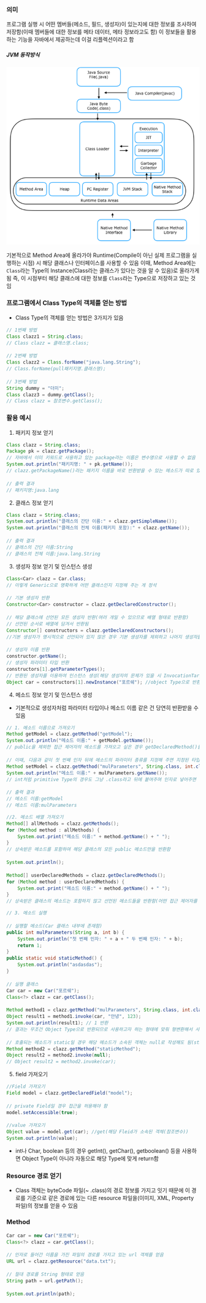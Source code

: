 ### 의미
프로그램 실행 시 어떤 멤버들(메소드, 필드, 생성자)이 있는지에 대한 정보를 조사하여 저장함(이때 멤버들에 대한 정보를 메타 데이터, 메타 정보라고도 함) 
이 정보들을 활용하는 기능을 자바에서 제공하는데 이걸 리플렉션이라고 함
##### JVM 동작방식

![](../../README_resources/Pasted%20image%2020231206054518.png)

기본적으로 Method Area에 올라가야 Runtime(Compile이 아닌 실제 프로그램을 실행하는 시점) 시 해당 클래스나 인터페이스를 사용할 수 있음
이때, Method Area에는 `Class`라는 Type의 Instance(Class라는 클래스가 있다는 것을 알 수 있음)로 올라가게 됨 즉, 이 시점부터 해당 클래스에 대한 정보를 `Class`라는 Type으로 저장하고 있는 것임
### 프로그램에서 Class Type의 객체를 얻는 방법
- Class Type의 객체를 얻는 방법은 3가지가 있음
```java
// 1번째 방법
Class clazz1 = String.class;
// Class clazz = 클래스명.class;

// 2번째 방법
Class clazz2 = Class.forName("java.lang.String"); 
// Class.forName(pull패키지명.클래스명);

// 3번째 방법
String dummy = "더미";
Class clazz3 = dummy.getClass();
// Class clazz = 참조변수.getClass(); 
```
### 활용 예시
1. 패키지 정보 얻기
```java
Class clazz = String.class;
Package pk = clazz.getPackage(); 
// 자바에서 이미 키워드로 사용하고 있는 package라는 이름은 변수명으로 사용할 수 없음
System.out.println("패키지명: " + pk.getName());
// clazz.getPackageName()라는 패키지 이름을 바로 반환받을 수 있는 메소드가 따로 있긴 함

// 출력 결과
// 패키지명:java.lang
```
2. 클래스 정보 얻기
```java
Class clazz = String.class;
System.out.println("클래스의 간단 이름:" + clazz.getSimpleName());
System.out.println("클래스의 전체 이름(패키지 포함):" + clazz.getName());

// 출력 결과
// 클래스의 간단 이름:String
// 클래스의 전체 이름:java.lang.String
```
3. 생성자 정보 얻기 및 인스턴스 생성
```java
Class<Car> clazz = Car.class; 
// 이렇게 Generic으로 명확하게 어떤 클래스인지 지정해 주는 게 정석

// 기본 생성자 반환
Constructor<Car> constructor = clazz.getDeclaredConstructor();

// 해당 클래스에 선언된 모든 생성자 반환(여러 개일 수 있으므로 배열 형태로 반환함)
// 선언된 순서로 배열에 담겨서 반환됨
Constructor[] constructors = clazz.getDeclaredConstructors();
//기본 생성자가 명시적으로 선언되어 있지 않은 경우 기본 생성자를 제외하고 나머지 생성자들을 배열에 담아 반환함

// 생성자 이름 반환
constructor.getName();
// 생성자 파라미터 타입 반환
constructors[1].getParameterTypes();
// 반환된 생성자를 이용하여 인스턴스 생성(해당 생성자의 문제가 있을 시 InvocationTargetException)
Object car = constructors[1].newInstance("포르쉐"); //object Type으로 반환함
```
4. 메소드 정보 얻기 및 인스턴스 생성
- 기본적으로 생성자처럼 파라미터 타입이나 메소드 이름 같은 건 당연히 반환받을 수 있음
```java
// 1. 메소드 이름으로 가져오기
Method getModel = clazz.getMethod("getModel");
System.out.println("메소드 이름:" + getModel.getName());
// public을 제외한 접근 제어자의 메소드를 가져오고 싶은 경우 getDeclaredMethod()를 써야 함

// 이때, 다음과 같이 첫 번째 인자 뒤에 메소드의 파라미터 종류를 지정해 주면 지정된 타입의 파라미터들을 가진 메소드들 반환함
Method setModel = clazz.getMethod("mulParameters", String.class, int.class);
System.out.println("메소드 이름:" + mulParameters.getName());  
// int처럼 primitive Type의 경우도 그냥 .class라고 뒤에 붙여주며 인자로 넣어주면 잘 동작함

// 출력 결과
// 메소드 이름:getModel
// 메소드 이름:mulParameters
```

```java
//2. 메소드 배열 가져오기
Method[] allMethods = clazz.getMethods();
for (Method method : allMethods) {
	System.out.print("메소드 이름:" + method.getName() + " ");
}
// 상속받은 메소드를 포함하여 해당 클래스의 모든 public 메소드만을 반환함

System.out.println();

Method[] userDeclaredMethods = clazz.getDeclaredMethods();
for (Method method : userDeclaredMethods) {
	System.out.print("메소드 이름:" + method.getName() + " ");
}
// 상속받은 클래스의 메소드는 포함하지 않고 선언된 메소드들을 반환함(어떤 접근 제어자를 가진 메소드든 상관없이 다 반환)
```

```java
// 3. 메소드 실행

// 실행할 메소드(Car 클래스 내부에 존재함)
public int mulParameters(String a, int b) {
	System.out.println("첫 번째 인자: " + a + " 두 번째 인자: " + b);
	return 1;
}
public static void staticMethod() {
	System.out.println("asdasdas");
}

// 실행 클래스
Car car = new Car("포르쉐");
Class<?> clazz = car.getClass();

Method method1 = clazz.getMethod("mulParameters", String.class, int.class);
Object result1 = method1.invoke(car, "안녕", 123);
System.out.println(result1); // 1 반환
// 결과는 무조건 Object Type으로 반환되므로 사용하고자 하는 형태에 맞춰 형변환해서 사용하면 됨

// 호출되는 메소드가 static일 경우 해당 메소드가 소속된 객체는 null로 작성해도 됨(static 메소드는 특정 객체에 소속되어 있는 것이 아니기 때문에 어떤 객체에 소속된 메소드인지 인자로 넣어줄 필요가 없는 것임)
Method method2 = clazz.getMethod("staticMethod");
Object result2 = method2.invoke(null);
// Object result2 = method2.invoke(car);
```
5. field 가져오기
```java
//Field 가져오기
Field model = clazz.getDeclaredField("model");

// private Field일 경우 접근을 허용해야 함
model.setAccessible(true);

//value 가져오기
Object value = model.get(car); //get(해당 Fleid가 소속된 객체(참조변수))
System.out.println(value);
```
- int나 Char, boolean 등의 경우 getInt(), getChar(), getboolean() 등을 사용하면 Object Type이 아니라 자동으로 해당 Type에 맞게 return함
### Resource 경로 얻기
- Class 객체는 byteCode 파일(~ .class)의 경로 정보를 가지고 잇기 때문에 이 경로를 기준으로 같은 경로에 있는 다른 resource 파일을(이미지, XML, Property 파일)의 정보를 얻을 수 있음

### Method
```java
Car car = new Car("포르쉐");
Class<?> clazz = car.getClass();

// 인자로 들어간 이름을 가진 파일의 경로를 가지고 있는 url 객체를 얻음
URL url = clazz.getResource("data.txt");

// 절대 경로를 String 형태로 얻음
String path = url.getPath();

System.out.println(path);
```